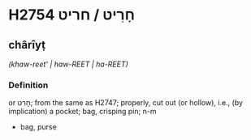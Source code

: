 # H2754 חָרִיט / חריט

## chârîyṭ

_(khaw-reet' | haw-REET | ha-REET)_

### Definition

or חָרִט; from the same as H2747; properly, cut out (or hollow), i.e., (by implication) a pocket; bag, crisping pin; n-m

- bag, purse

